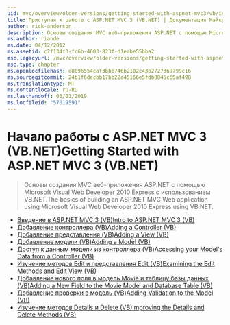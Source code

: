 ```yaml
---
uid: mvc/overview/older-versions/getting-started-with-aspnet-mvc3/vb/index
title: Приступая к работе с ASP.NET MVC 3 (VB.NET) | Документация Майкрософт
author: rick-anderson
description: Основы создания MVC веб-приложения ASP.NET с помощью Microsoft Visual Web Developer 2010 Express с использованием VB.NET.
ms.author: riande
ms.date: 04/12/2012
ms.assetid: c2f134f3-fc6b-4603-823f-d1eabe55bba2
msc.legacyurl: /mvc/overview/older-versions/getting-started-with-aspnet-mvc3/vb
msc.type: chapter
ms.openlocfilehash: e8096554caf3bbb746b2102c43b2727369799c16
ms.sourcegitcommit: 24b1f6decbb17bb22a45166e5fdb0845c65af498
ms.translationtype: MT
ms.contentlocale: ru-RU
ms.lasthandoff: 03/01/2019
ms.locfileid: "57019591"
---
```

<a name="getting-started-with-aspnet-mvc-3-vbnet"></a><span data-ttu-id="bb4ac-103">Начало работы с ASP.NET MVC 3 (VB.NET)</span><span class="sxs-lookup"><span data-stu-id="bb4ac-103">Getting Started with ASP.NET MVC 3 (VB.NET)</span></span>
====================
> <span data-ttu-id="bb4ac-104">Основы создания MVC веб-приложения ASP.NET с помощью Microsoft Visual Web Developer 2010 Express с использованием VB.NET.</span><span class="sxs-lookup"><span data-stu-id="bb4ac-104">The basics of building an ASP.NET MVC Web application using Microsoft Visual Web Developer 2010 Express using VB.NET.</span></span>


- [<span data-ttu-id="bb4ac-105">Введение в ASP.NET MVC 3 (VB)</span><span class="sxs-lookup"><span data-stu-id="bb4ac-105">Intro to ASP.NET MVC 3 (VB)</span></span>](intro-to-aspnet-mvc-3.md)
- [<span data-ttu-id="bb4ac-106">Добавление контроллера (VB)</span><span class="sxs-lookup"><span data-stu-id="bb4ac-106">Adding a Controller (VB)</span></span>](adding-a-controller.md)
- [<span data-ttu-id="bb4ac-107">Добавление представления (VB)</span><span class="sxs-lookup"><span data-stu-id="bb4ac-107">Adding a View (VB)</span></span>](adding-a-view.md)
- [<span data-ttu-id="bb4ac-108">Добавление модели (VB)</span><span class="sxs-lookup"><span data-stu-id="bb4ac-108">Adding a Model (VB)</span></span>](adding-a-model.md)
- [<span data-ttu-id="bb4ac-109">Доступ к данным модели из контроллера (VB)</span><span class="sxs-lookup"><span data-stu-id="bb4ac-109">Accessing your Model's Data from a Controller (VB)</span></span>](accessing-your-models-data-from-a-controller.md)
- [<span data-ttu-id="bb4ac-110">Изучение методов Edit и представления Edit (VB)</span><span class="sxs-lookup"><span data-stu-id="bb4ac-110">Examining the Edit Methods and Edit View (VB)</span></span>](examining-the-edit-methods-and-edit-view.md)
- [<span data-ttu-id="bb4ac-111">Добавление нового поля в модель Movie и таблицу базы данных (VB)</span><span class="sxs-lookup"><span data-stu-id="bb4ac-111">Adding a New Field to the Movie Model and Database Table (VB)</span></span>](adding-a-new-field.md)
- [<span data-ttu-id="bb4ac-112">Добавление проверки в модель (VB)</span><span class="sxs-lookup"><span data-stu-id="bb4ac-112">Adding Validation to the Model (VB)</span></span>](adding-validation-to-the-model.md)
- [<span data-ttu-id="bb4ac-113">Изучение методов Details и Delete (VB)</span><span class="sxs-lookup"><span data-stu-id="bb4ac-113">Improving the Details and Delete Methods (VB)</span></span>](improving-the-details-and-delete-methods.md)
